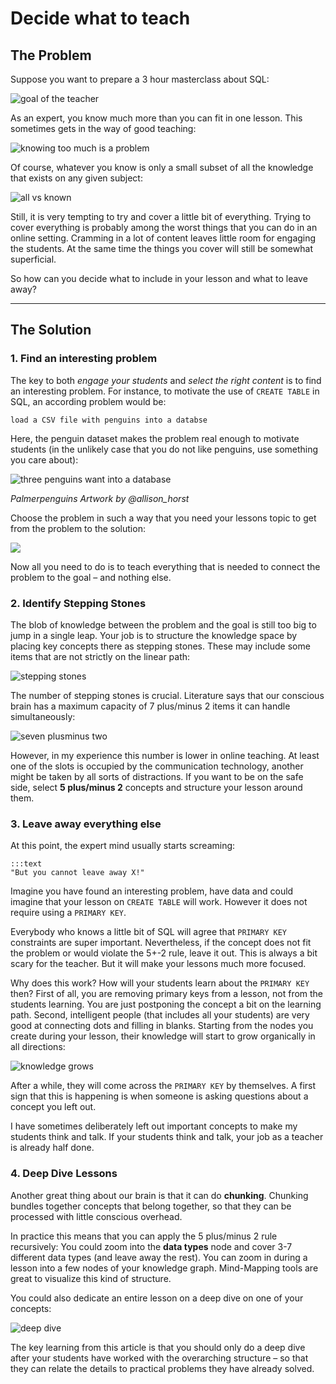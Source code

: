 
# Decide what to teach

## The Problem

Suppose you want to prepare a 3 hour masterclass about SQL:

![goal of the teacher](images/teacher_goal.png)

As an expert, you know much more than you can fit in one lesson.
This sometimes gets in the way of good teaching:

![knowing too much is a problem](images/agent.png)

Of course, whatever you know is only a small subset of all the knowledge that exists on any given subject:

![all vs known](images/knowledge_all.png)

Still, it is very tempting to try and cover a little bit of everything.
Trying to cover everything is probably among the worst things that you can do in an online setting. 
Cramming in a lot of content leaves little room for engaging the students.
At the same time the things you cover will still be somewhat superficial.

So how can you decide what to include in your lesson and what to leave away?

----

## The Solution

### 1. Find an interesting problem

The key to both *engage your students* and *select the right content* is to find an interesting problem.
For instance, to motivate the use of `CREATE TABLE` in SQL, an according problem would be:

    load a CSV file with penguins into a databse

Here, the penguin dataset makes the problem real enough to motivate students (in the unlikely case that you do not like penguins, use something you care about):

![three penguins want into a database](images/three_penguins.png)

*Palmerpenguins Artwork by @allison_horst*

Choose the problem in such a way that you need your lessons topic to get from the problem to the solution:

![](images/knowledge_problem.png)

Now all you need to do is to teach everything that is needed to connect the problem to the goal – and nothing else.

### 2. Identify Stepping Stones

The blob of knowledge between the problem and the goal is still too big to jump in a single leap.
Your job is to structure the knowledge space by placing key concepts there as stepping stones.
These may include some items that are not strictly on the linear path:

![stepping stones](images/knowledge_concepts.png)

The number of stepping stones is crucial.
Literature says that our conscious brain has a maximum capacity of 7 plus/minus 2 items it can handle simultaneously:

![seven plusminus two](images/seven_plus_two.png)

However, in my experience this number is lower in online teaching.
At least one of the slots is occupied by the communication technology, another might be taken by all sorts of distractions.
If you want to be on the safe side, select **5 plus/minus 2** concepts and structure your lesson around them.

### 3. Leave away everything else

At this point, the expert mind usually starts screaming:

    :::text
    "But you cannot leave away X!"

Imagine you have found an interesting problem, have data and could imagine that your lesson on `CREATE TABLE` will work.
However it does not require using a `PRIMARY KEY`.

Everybody who knows a little bit of SQL will agree that `PRIMARY KEY` constraints are super important.
Nevertheless, if the concept does not fit the problem or would violate the 5+-2 rule, leave it out.
This is always a bit scary for the teacher.
But it will make your lessons much more focused.

Why does this work? How will your students learn about the `PRIMARY KEY` then?
First of all, you are removing primary keys from a lesson, not from the students learning.
You are just postponing the concept a bit on the learning path.
Second, intelligent people (that includes all your students) are very good at connecting dots and filling in blanks.
Starting from the nodes you create during your lesson, their knowledge will start to grow organically in all directions:

![knowledge grows](images/knowledge_grows.png)

After a while, they will come across the `PRIMARY KEY` by themselves.
A first sign that this is happening is when someone is asking questions about a concept you left out.

I have sometimes deliberately left out important concepts to make my students think and talk.
If your students think and talk, your job as a teacher is already half done.

### 4. Deep Dive Lessons

Another great thing about our brain is that it can do **chunking**.
Chunking bundles together concepts that belong together, so that they can be processed with little conscious overhead.

In practice this means that you can apply the 5 plus/minus 2 rule recursively: You could zoom into the **data types** node and cover 3-7 different data types (and leave away the rest).
You can zoom in during a lesson into a few nodes of your knowledge graph.
Mind-Mapping tools are great to visualize this kind of structure.

You could also dedicate an entire lesson on a deep dive on one of your concepts:

![deep dive](images/knowledge_deepdive.png)

The key learning from this article is that you should only do a deep dive after your students have worked with the overarching structure – so that they can relate the details to practical problems they have already solved.